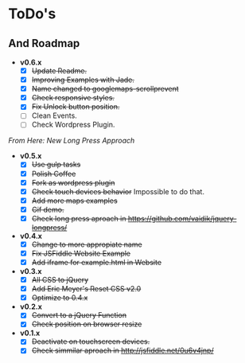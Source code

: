 # ToDo's
## And Roadmap

- **v0.6.x**
  - [x] ~~Update Readme.~~
  - [x] ~~Improving Examples with Jade.~~
  - [x] ~~Name changed to googlemaps-scrollprevent~~
  - [x] ~~Check responsive styles.~~
  - [x] ~~Fix Unlock button position.~~  
  - [ ] Clean Events.
  - [ ] Check Wordpress Plugin.

*From Here: New Long Press Approach*

- **v0.5.x**
  - [x] ~~Use gulp tasks~~
  - [x] ~~Polish Coffee~~
  - [x] ~~Fork as wordpress plugin~~
  - [x] ~~Check touch devices behavior~~ Impossible to do that.
  - [x] ~~Add more maps examples~~
  - [x] ~~Gif demo.~~
  - [x] ~~Check long press aproach in https://github.com/vaidik/jquery-longpress/~~

- **v0.4.x**
  - [x] ~~Change to more appropiate name~~
  - [x] ~~Fix JSFiddle Website Example~~
  - [x] ~~Add iframe for example.html in Website~~

- **v0.3.x**
  - [x] ~~All CSS to jQuery~~
  - [x] ~~Add Eric Meyer's Reset CSS v2.0~~
  - [x] ~~Optimize to 0.4.x~~

- **v0.2.x**
  - [x] ~~Convert to a jQuery Function~~
  - [x] ~~Check position on browser resize~~

- **v0.1.x**
  - [x] ~~Deactivate on touchscreen devices.~~
  - [x] ~~Check simmilar aproach in http://jsfiddle.net/0u6v4jnp/~~
